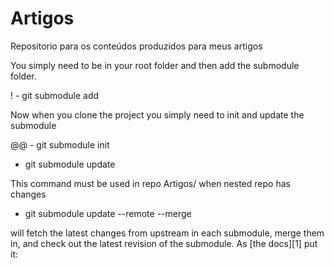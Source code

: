 # Artigos
Repositorio para os conteúdos produzidos para meus artigos


You simply need to be in your root folder and then add the submodule folder.

! - git submodule add <url>
 
Now when you clone the project you simply need to init and update the submodule

@@ - git submodule init
- git submodule update


This command must be used in repo Artigos/ when nested repo has changes
- git submodule update --remote --merge

will fetch the latest changes from upstream in each submodule, merge them in, and check out the latest revision of the submodule. As [the docs][1] put it:


